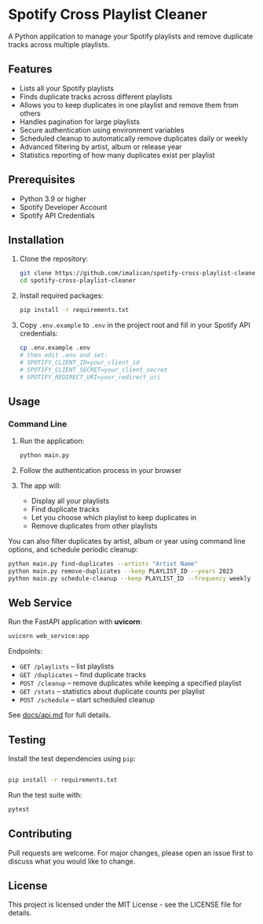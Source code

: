 # Spotify Cross Playlist Cleaner

A Python application to manage your Spotify playlists and remove duplicate tracks across multiple playlists.

## Features

- Lists all your Spotify playlists
- Finds duplicate tracks across different playlists
- Allows you to keep duplicates in one playlist and remove them from others
- Handles pagination for large playlists
- Secure authentication using environment variables
- Scheduled cleanup to automatically remove duplicates daily or weekly
- Advanced filtering by artist, album or release year
- Statistics reporting of how many duplicates exist per playlist

## Prerequisites

- Python 3.9 or higher
- Spotify Developer Account
- Spotify API Credentials

## Installation

1. Clone the repository:

   ```bash
   git clone https://github.com/imalican/spotify-cross-playlist-cleaner.git
   cd spotify-cross-playlist-cleaner
   ```

2. Install required packages:

   ```bash
   pip install -r requirements.txt
   ```

3. Copy `.env.example` to `.env` in the project root and fill in your Spotify API credentials:
   ```bash
   cp .env.example .env
   # then edit .env and set:
   # SPOTIFY_CLIENT_ID=your_client_id
   # SPOTIFY_CLIENT_SECRET=your_client_secret
   # SPOTIFY_REDIRECT_URI=your_redirect_uri
   ```

## Usage

### Command Line

1. Run the application:

   ```bash
   python main.py
   ```

2. Follow the authentication process in your browser

3. The app will:
   - Display all your playlists
   - Find duplicate tracks
   - Let you choose which playlist to keep duplicates in
   - Remove duplicates from other playlists

You can also filter duplicates by artist, album or year using command line options,
and schedule periodic cleanup:

```bash
python main.py find-duplicates --artists "Artist Name"
python main.py remove-duplicates --keep PLAYLIST_ID --years 2023
python main.py schedule-cleanup --keep PLAYLIST_ID --frequency weekly
```

## Web Service

Run the FastAPI application with **uvicorn**:

```bash
uvicorn web_service:app
```

Endpoints:

- `GET /playlists` – list playlists
- `GET /duplicates` – find duplicate tracks
- `POST /cleanup` – remove duplicates while keeping a specified playlist
- `GET /stats` – statistics about duplicate counts per playlist
- `POST /schedule` – start scheduled cleanup

See [docs/api.md](docs/api.md) for full details.

## Testing

Install the test dependencies using `pip`:

```bash

pip install -r requirements.txt
```

Run the test suite with:

```bash
pytest
```


## Contributing

Pull requests are welcome. For major changes, please open an issue first to discuss what you would like to change.

## License

This project is licensed under the MIT License - see the LICENSE file for details.
